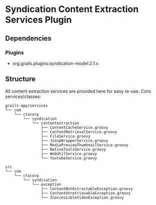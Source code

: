 Syndication Content Extraction Services Plugin
===============================================

Dependencies
-----------------------------------------------
### Plugins
- org.grails.plugins:syndication-model:2.1.x

Structure
------------------------------------------------
All content extraction services are provided here for easy re-use. Core services/classes:

    grails-app/services
    └── com
        └── ctacorp
            └── syndication
                └── contentextraction
                    ├── ContentCacheService.groovy
                    ├── ContentRetrievalService.groovy
                    ├── FileService.groovy
                    ├── JsoupWrapperService.groovy
                    ├── MediaPreviewThumbnailService.groovy
                    ├── NativeToolsService.groovy
                    ├── WebUtilService.groovy
                    └── YoutubeService.groovy

    src
    └── com
        └── ctacorp
            └── syndication
                └── exception
                    ├── ContentNotExtractableException.groovy
                    ├── ContentUnretrievableException.groovy
                    └── InaccessibleVideoException.groovy